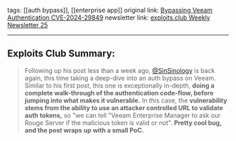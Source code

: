 tags:  [[auth bypass]], [[enterprise app]]
original link:  [Bypassing Veeam Authentication CVE-2024-29849](https://summoning.team/blog/veeam-enterprise-manager-cve-2024-29849-auth-bypass/?ref=blog.exploits.club)
newsletter link: [exploits.club Weekly Newsletter 25](https://blog.exploits.club/exploits-club-weekly-newsletter-25/)

---
## Exploits Club Summary:
> Following up his post less than a week ago, [@SinSinology](https://x.com/sinsinology?ref=blog.exploits.club) is back again, this time taking a deep-dive into an auth bypass on Veeam. Similar to his first post, this one is exceptionally in-depth, **doing a complete walk-through of the authentication code-flow, before jumping into what makes it vulnerable.** In this case, the **vulnerability stems from the ability to use an attacker controlled URL to validate auth tokens,** so "we can tell "Veeam Enterprise Manager to ask our Rouge Server if the malicious token is valid or not". **Pretty cool bug, and the post wraps up with a small PoC.** 